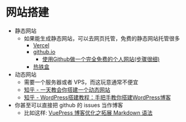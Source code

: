 # 网站搭建

- 静态网站
    - 如果能生成静态网站，可以去网页托管，免费的静态网站托管很多
        - [Vercel](https://vercel.com/)
        - [github.io](https://pages.github.com/)
            - [使用Github做一个完全免费的个人网站(步骤很细)](https://zhuanlan.zhihu.com/p/91652100)
        - [热铁盒](https://www.retiehe.com/)
- 动态网站
    - 需要一个服务器或者 VPS，而这玩意通常不便宜
    - [知乎 - 一天教会你搭建一个动态网站](https://zhuanlan.zhihu.com/p/366017111)
    - [知乎 - WordPress搭建教程：手把手教你搭建WordPress博客](https://zhuanlan.zhihu.com/p/37896471)
- 你甚至可以直接把 github 的 issues 当作博客
    - 比如这样: [VuePress 博客优化之拓展 Markdown 语法](https://github.com/mqyqingfeng/Blog/issues/251)
